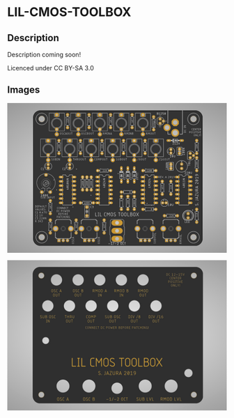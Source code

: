 # LIL-CMOS-TOOLBOX

## Description
Description coming soon!

Licenced under CC BY-SA 3.0


## Images

![BOARD](https://raw.githubusercontent.com/diysynth/LIL-CMOS-TOOLBOX/master/BOARD/toolbox.jpg)

![PANEL](https://raw.githubusercontent.com/diysynth/LIL-CMOS-TOOLBOX/master/PANEL/toolboxpanel.jpg)
